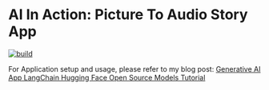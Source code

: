 # AI In Action: Picture To Audio Story App

[![build](https://github.com/ajtechdeveloper/AIPictureToAudioStory/actions/workflows/build.yml/badge.svg)](https://github.com/ajtechdeveloper/AIPictureToAudioStory/actions/workflows/build.yml)

For Application setup and usage, please refer to my blog post: [Generative AI App LangChain Hugging Face Open Source Models Tutorial](https://softwaredevelopercentral.blogspot.com/2024/05/generative-ai-app-langchain-hugging.html)
